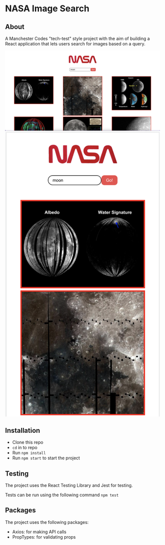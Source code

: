 # NASA Image Search

## About

A Manchester Codes "tech-test" style project with the aim of building a React application that lets users search for images based on a query.

![Desktop screenshot](./src/screenshots/desktop.png)
![Mobile screenshot](./src/screenshots/mobile.png)

## Installation

- Clone this repo
- `cd` in to repo
- Run `npm install`
- Run `npm start` to start the project

## Testing

The project uses the React Testing Library and Jest for testing.

Tests can be run using the following command `npm test`

## Packages

The project uses the following packages:

- Axios: for making API calls
- PropTypes: for validating props

